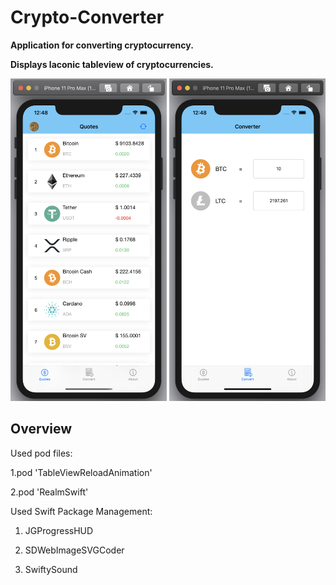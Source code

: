 # Crypto-Converter

**Application for converting cryptocurrency.** <p> 
**Displays laconic tableview of cryptocurrencies.** <p>

<p align="left">
<img src="https://github.com/kazekehub/Crypto-Converter/blob/master/Screenshots/CryptoConverter.png" width="250">
<img src="https://github.com/kazekehub/Crypto-Converter/blob/master/Screenshots/CryptoConverter2.png" width="250">
</p>

Overview
---------
Used pod files:

1.pod 'TableViewReloadAnimation'<p>
2.pod 'RealmSwift'

Used Swift Package Management: <p>
1. JGProgressHUD <p>
2. SDWebImageSVGCoder <p>
3. SwiftySound <p>
